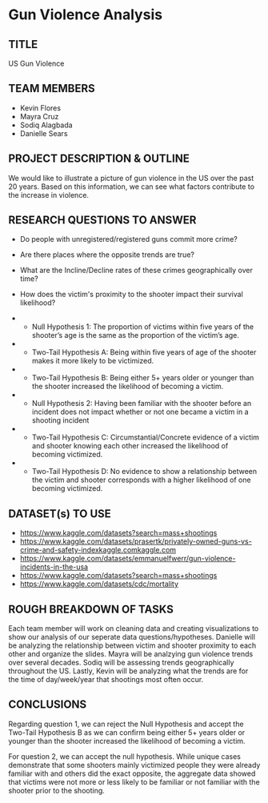 # Gun Violence Analysis

## TITLE
US Gun Violence

## TEAM MEMBERS
- Kevin Flores
- Mayra Cruz
- Sodiq Alagbada
- Danielle Sears

## PROJECT DESCRIPTION & OUTLINE
We would like to illustrate a picture of gun violence in the US over the past 20 years. Based on this information, we can see what factors contribute to the increase in violence.

## RESEARCH QUESTIONS TO ANSWER
- Do people with unregistered/registered guns commit more crime?

- Are there places where the opposite trends are true?

- What are the Incline/Decline rates of these crimes geographically over time?

- How does the victim's proximity to the shooter impact their survival likelihood?
- - Null Hypothesis 1: The proportion of victims within five years of the shooter’s age is the same as the proportion of the victim’s age.
- - Two-Tail Hypothesis A: Being within five years of age of the shooter makes it more likely to be victimized.
- - Two-Tail Hypothesis B: Being either 5+ years older or younger than the shooter increased the likelihood of becoming a victim.

- - Null Hypothesis 2: Having been familiar with the shooter before an incident does not impact whether or not one became a victim in a shooting incident
- - Two-Tail Hypothesis C: Circumstantial/Concrete evidence of a victim and shooter knowing each other increased the likelihood of becoming victimized.
- - Two-Tail Hypothesis D: No evidence to show a relationship between the victim and shooter corresponds with a higher likelihood of one becoming victimized.


## DATASET(s) TO USE
- https://www.kaggle.com/datasets?search=mass+shootings
- https://www.kaggle.com/datasets/prasertk/privately-owned-guns-vs-crime-and-safety-indexkaggle.comkaggle.com
- https://www.kaggle.com/datasets/emmanuelfwerr/gun-violence-incidents-in-the-usa
- https://www.kaggle.com/datasets?search=mass+shootings
- https://www.kaggle.com/datasets/cdc/mortality

## ROUGH BREAKDOWN OF TASKS
Each team member will work on cleaning data and creating visualizations to show our analysis of our seperate data questions/hypotheses. Danielle will be analyzing the relationship between victim and shooter proximity to each other and organize the slides. Mayra will be analzying gun violence trends over several decades. Sodiq will be assessing trends geographically throughout the US. Lastly, Kevin will be analyzing what the trends are for the time of day/week/year that shootings most often occur.

## CONCLUSIONS
Regarding question 1, we can reject the Null Hypothesis and accept the Two-Tail Hypothesis B as we can confirm being either 5+ years older or younger than the shooter increased the likelihood of becoming a victim.

For question 2, we can accept the null hypothesis. While unique cases demonstrate that some shooters mainly victimized people they were already familiar with and others did the exact opposite, the aggregate data showed that victims were not more or less likely to be familiar or not familiar with the shooter prior to the shooting.
